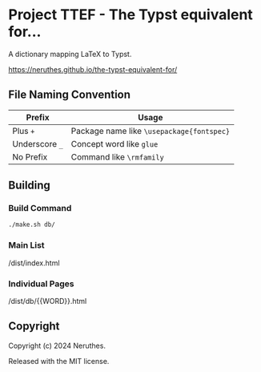 # Project TTEF - The Typst equivalent for...

A dictionary mapping LaTeX to Typst.

https://neruthes.github.io/the-typst-equivalent-for/




## File Naming Convention

| Prefix         | Usage                                     |
| -------------- | ----------------------------------------- |
| Plus `+`       | Package name like `\usepackage{fontspec}` |
| Underscore `_` | Concept word like `glue`                  |
| No Prefix      | Command like `\rmfamily`                  |


## Building

### Build Command

```sh
./make.sh db/
```

### Main List

/dist/index.html

### Individual Pages

/dist/db/{{WORD}}.html



## Copyright

Copyright (c) 2024 Neruthes.

Released with the MIT license.
